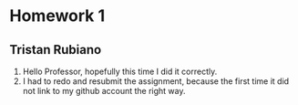 # Homework 1
## Tristan Rubiano
1. Hello Professor, hopefully this time I did it correctly. 
2. I had to redo and resubmit the assignment, because the first time it did not link to my github account the right way.
